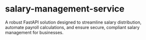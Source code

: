 # salary-management-service
A robust FastAPI solution designed to streamline salary distribution, automate payroll calculations, and ensure secure, compliant salary management for businesses.
